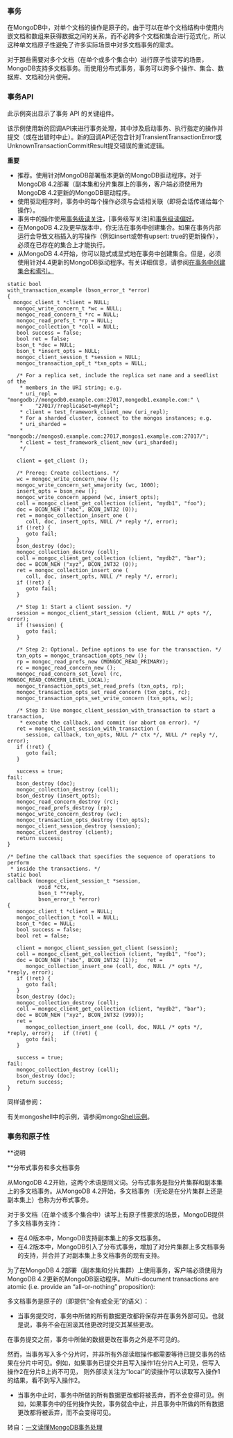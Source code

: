 ### 事务
在MongoDB中，对单个文档的操作是原子的。由于可以在单个文档结构中使用内嵌文档和数组来获得数据之间的关系，而不必跨多个文档和集合进行范式化，所以这种单文档原子性避免了许多实际场景中对多文档事务的需求。

对于那些需要对多个文档（在单个或多个集合中）进行原子性读写的场景，MongoDB支持多文档事务。而使用分布式事务，事务可以跨多个操作、集合、数据库、文档和分片使用。
### 事务API
此示例突出显示了事务 API 的关键组件。

该示例使用新的回调API来进行事务处理，其中涉及启动事务、执行指定的操作并提交（或在出错时中止）。新的回调API还包含针对TransientTransactionError或UnknownTransactionCommitResult提交错误的重试逻辑。

**重要**
* 推荐。使用针对MongoDB部署版本更新的MongoDB驱动程序。对于MongoDB 4.2部署（副本集和分片集群上的事务，客户端必须使用为MongoDB 4.2更新的MongoDB驱动程序。
* 使用驱动程序时，事务中的每个操作必须与会话相关联（即将会话传递给每个操作）。
* 事务中的操作使用[事务级读关注](https://docs.mongodb.com/manual/core/transactions/#std-label-transactions-read-concern)，[事务级写关注]和[事务级读偏好](https://docs.mongodb.com/manual/core/transactions/#std-label-transactions-read-preference)。
* 在MongoDB 4.2及更早版本中，你无法在事务中创建集合。如果在事务内部运行会导致文档插入的写操作（例如insert或带有upsert: true的更新操作），必须在已存在的集合上才能执行。
* 从MongoDB 4.4开始，你可以隐式或显式地在事务中创建集合。但是，必须使用针对4.4更新的MongoDB驱动程序。有关详细信息，请参阅[在事务中创建集合和索引。](https://docs.mongodb.com/manual/core/transactions/#std-label-transactions-create-collections-indexes)
```
static bool
with_transaction_example (bson_error_t *error)
{
  mongoc_client_t *client = NULL;
   mongoc_write_concern_t *wc = NULL;
   mongoc_read_concern_t *rc = NULL;
   mongoc_read_prefs_t *rp = NULL;
   mongoc_collection_t *coll = NULL;
   bool success = false;
   bool ret = false;
   bson_t *doc = NULL;
   bson_t *insert_opts = NULL;
   mongoc_client_session_t *session = NULL;
   mongoc_transaction_opt_t *txn_opts = NULL;

   /* For a replica set, include the replica set name and a seedlist of the
    * members in the URI string; e.g.
    * uri_repl = "mongodb://mongodb0.example.com:27017,mongodb1.example.com:" \
    *    "27017/?replicaSet=myRepl";
    * client = test_framework_client_new (uri_repl);
    * For a sharded cluster, connect to the mongos instances; e.g.
    * uri_sharded =
    * "mongodb://mongos0.example.com:27017,mongos1.example.com:27017/";
    * client = test_framework_client_new (uri_sharded);
    */

   client = get_client ();

   /* Prereq: Create collections. */
   wc = mongoc_write_concern_new ();
   mongoc_write_concern_set_wmajority (wc, 1000);
   insert_opts = bson_new ();
   mongoc_write_concern_append (wc, insert_opts);
   coll = mongoc_client_get_collection (client, "mydb1", "foo");
   doc = BCON_NEW ("abc", BCON_INT32 (0));
   ret = mongoc_collection_insert_one (
      coll, doc, insert_opts, NULL /* reply */, error);
   if (!ret) {
      goto fail;
   }
   bson_destroy (doc);
   mongoc_collection_destroy (coll);
   coll = mongoc_client_get_collection (client, "mydb2", "bar");
   doc = BCON_NEW ("xyz", BCON_INT32 (0));
   ret = mongoc_collection_insert_one (
      coll, doc, insert_opts, NULL /* reply */, error);
   if (!ret) {
      goto fail;
   }

   /* Step 1: Start a client session. */
   session = mongoc_client_start_session (client, NULL /* opts */, error);
   if (!session) {
      goto fail;
   }

   /* Step 2: Optional. Define options to use for the transaction. */
   txn_opts = mongoc_transaction_opts_new ();
   rp = mongoc_read_prefs_new (MONGOC_READ_PRIMARY);
   rc = mongoc_read_concern_new ();
   mongoc_read_concern_set_level (rc, MONGOC_READ_CONCERN_LEVEL_LOCAL);
   mongoc_transaction_opts_set_read_prefs (txn_opts, rp);
   mongoc_transaction_opts_set_read_concern (txn_opts, rc);
   mongoc_transaction_opts_set_write_concern (txn_opts, wc);

   /* Step 3: Use mongoc_client_session_with_transaction to start a transaction,
    * execute the callback, and commit (or abort on error). */
   ret = mongoc_client_session_with_transaction (
      session, callback, txn_opts, NULL /* ctx */, NULL /* reply */, error);
   if (!ret) {
      goto fail;
   }

   success = true;
fail:
   bson_destroy (doc);
   mongoc_collection_destroy (coll);
   bson_destroy (insert_opts);
   mongoc_read_concern_destroy (rc);
   mongoc_read_prefs_destroy (rp);
   mongoc_write_concern_destroy (wc);
   mongoc_transaction_opts_destroy (txn_opts);
   mongoc_client_session_destroy (session);
   mongoc_client_destroy (client);
   return success;
}

/* Define the callback that specifies the sequence of operations to perform
 * inside the transactions. */
static bool
callback (mongoc_client_session_t *session,
          void *ctx,
          bson_t **reply,
          bson_error_t *error)
{
   mongoc_client_t *client = NULL;
   mongoc_collection_t *coll = NULL;
   bson_t *doc = NULL;
   bool success = false;
   bool ret = false;

   client = mongoc_client_session_get_client (session);
   coll = mongoc_client_get_collection (client, "mydb1", "foo");
   doc = BCON_NEW ("abc", BCON_INT32 (1));   ret =
      mongoc_collection_insert_one (coll, doc, NULL /* opts */, *reply, error);
   if (!ret) {
      goto fail;
   }
   bson_destroy (doc);
   mongoc_collection_destroy (coll);
   coll = mongoc_client_get_collection (client, "mydb2", "bar");
   doc = BCON_NEW ("xyz", BCON_INT32 (999));
   ret =
      mongoc_collection_insert_one (coll, doc, NULL /* opts */, *reply, error);   if (!ret) {
      goto fail;
   }

   success = true;
fail:
   mongoc_collection_destroy (coll);
   bson_destroy (doc);
   return success;
}
```
同样请参阅：

有关mongoshell中的示例，请参阅mongo[Shell示例](https://docs.mongodb.com/manual/core/transactions-in-applications/#std-label-txn-mongo-shell-example)。
### 事务和原子性
**说明

**分布式事务和多文档事务

从MongoDB 4.2开始，这两个术语是同义词。分布式事务是指分片集群和副本集上的多文档事务。从MongoDB 4.2开始，多文档事务（无论是在分片集群上还是副本集上）也称为分布式事务。

对于多文档（在单个或多个集合中）读写上有原子性要求的场景，MongoDB提供了多文档事务支持：
* 在4.0版本中，MongoDB支持副本集上的多文档事务。
* 在4.2版本中，MongoDB引入了分布式事务，增加了对分片集群上多文档事务的支持，并合并了对副本集上多文档事务的现有支持。

为了在MongoDB 4.2部署（副本集和分片集群）上使用事务，客户端必须使用为MongoDB 4.2更新的MongoDB驱动程序。
Multi-document transactions are atomic (i.e. provide an “all-or-nothing” proposition):

多文档事务是原子的（即提供“全有或全无”的语义）：
* 当事务提交时，事务中所做的所有数据更改都将保存并在事务外部可见。也就是说，事务不会在回滚其他更改时提交其某些更改。

在事务提交之前，事务中所做的数据更改在事务之外是不可见的。

然而，当事务写入多个分片时，并非所有外部读取操作都需要等待已提交事务的结果在分片中可见。例如，如果事务已提交并且写入操作1在分片A上可见，但写入操作2在分片B上尚不可见，
则外部读关注为“local”的读操作可以读取写入操作1的结果，看不到写入操作2。

* 当事务中止时，事务中所做的所有数据更改都将被丢弃，而不会变得可见。例如，如果事务中的任何操作失败，事务就会中止，并且事务中所做的所有数据更改都将被丢弃，而不会变得可见。

转自：[一文读懂MongoDB事务处理](https://mongoing.com/archives/81286)

